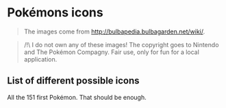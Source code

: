 # Pokémons icons
> The images come from http://bulbapedia.bulbagarden.net/wiki/.

> /!\ I do not own any of these images!
> The copyright goes to Nintendo and The Pokémon Compagny.
> Fair use, only for fun for a local application.

## List of different possible icons
All the 151 first Pokémon. That should be enough.
